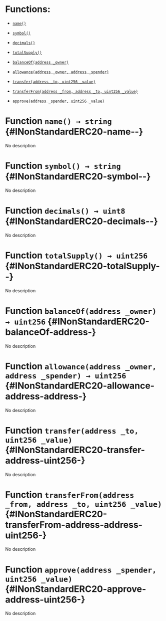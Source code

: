 # Functions:

- [`name()`](#INonStandardERC20-name--)

- [`symbol()`](#INonStandardERC20-symbol--)

- [`decimals()`](#INonStandardERC20-decimals--)

- [`totalSupply()`](#INonStandardERC20-totalSupply--)

- [`balanceOf(address _owner)`](#INonStandardERC20-balanceOf-address-)

- [`allowance(address _owner, address _spender)`](#INonStandardERC20-allowance-address-address-)

- [`transfer(address _to, uint256 _value)`](#INonStandardERC20-transfer-address-uint256-)

- [`transferFrom(address _from, address _to, uint256 _value)`](#INonStandardERC20-transferFrom-address-address-uint256-)

- [`approve(address _spender, uint256 _value)`](#INonStandardERC20-approve-address-uint256-)

# Function `name() → string` {#INonStandardERC20-name--}

No description

# Function `symbol() → string` {#INonStandardERC20-symbol--}

No description

# Function `decimals() → uint8` {#INonStandardERC20-decimals--}

No description

# Function `totalSupply() → uint256` {#INonStandardERC20-totalSupply--}

No description

# Function `balanceOf(address _owner) → uint256` {#INonStandardERC20-balanceOf-address-}

No description

# Function `allowance(address _owner, address _spender) → uint256` {#INonStandardERC20-allowance-address-address-}

No description

# Function `transfer(address _to, uint256 _value)` {#INonStandardERC20-transfer-address-uint256-}

No description

# Function `transferFrom(address _from, address _to, uint256 _value)` {#INonStandardERC20-transferFrom-address-address-uint256-}

No description

# Function `approve(address _spender, uint256 _value)` {#INonStandardERC20-approve-address-uint256-}

No description
